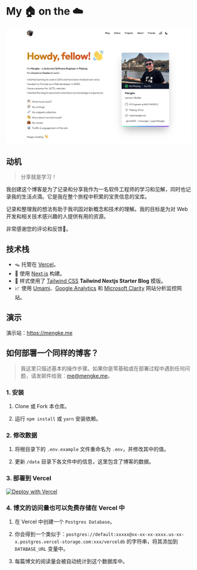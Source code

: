 # My 🏠 on the ☁️

![Home Page](./public/static/images/home_page.jpg)

## 动机

> 分享就是学习！

我创建这个博客是为了记录和分享我作为一名软件工程师的学习和见解，同时也记录我的生活点滴。它是我在整个旅程中积累的宝贵信息的宝库。

记录和整理我的想法有助于我巩固对新概念和技术的理解。我的目标是为对 Web 开发和相关技术感兴趣的人提供有用的资源。

非常感谢您的评论和反馈🍻。

## 技术栈

- 🪤 托管在 [Vercel](https://vercel.com/)。
- 🧱 使用 [Next.js](https://nextjs.org/) 构建。
- 🎨 样式使用了 [Tailwind CSS](https://tailwindcss.com/) **Tailwind Nextjs Starter Blog** 模版。
- 📈 使用 [Umami](https://umami.is/)、[Google Analytics](https://analytics.google.com/analytics/web/) 和 [Microsoft Clarity](https://clarity.microsoft.com/) 网站分析监控网站。

## 演示

演示站：<https://mengke.me>

## 如何部署一个同样的博客？

> 我这里只描述基本的操作步骤。如果你是零基础或在部署过程中遇到任何问题，请发邮件给我：me@mengke.me。

### 1. 安装

1. Clone 或 Fork 本仓库。

2. 运行 `npm install` 或 `yarn` 安装依赖。

### 2. 修改数据

1. 将根目录下的 `.env.example` 文件重命名为 `.env`，并修改其中的值。

2. 更新 `/data` 目录下各文件中的信息，这里包含了博客的数据。

### 3. 部署到 Vercel

[![Deploy with Vercel](https://vercel.com/button)](https://vercel.com/new/clone?repository-url=https%3A%2F%2Fgithub.com%2Fmk965%2Fmengke.me&env=GISCUS_REPO,GISCUS_REPOSITORY_ID,GISCUS_CATEGORY,GISCUS_CATEGORY_ID,DATABASE_URL&project-name=mengke-blog&repository-name=mengke-blog&demo-title=mengke.me&demo-description=Mengke's%20blog%20-%20Mengke's%20coding%20journey&demo-url=https%3A%2F%2Fmengke.me&demo-image=https%3A%2F%2Fgithub.com%2Fmk965%2Fmengke.me%2Fraw%2Fmain%2Fpublic%2Fstatic%2Fimages%2Fhome_page.jpg)

### 4. 博文的访问量也可以免费存储在 Vercel 中

1. 在 Vercel 中创建一个 `Postgres Database`。

2. 你会得到一个类似于：`postgres://default:xxxxx@xx-xx-xx-xxxx.us-xx-x.postgres.vercel-storage.com:xxx/verceldb` 的字符串，将其添加到 `DATABASE_URL` 变量中。

3. 每篇博文的阅读量会被自动统计到这个数据库中。
